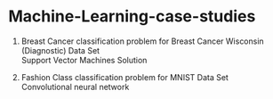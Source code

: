 # Machine-Learning-case-studies

1) Breast Cancer classification problem for Breast Cancer Wisconsin (Diagnostic) Data Set <br>
   Support Vector Machines Solution
   
2) Fashion Class  classification problem for MNIST Data Set <br>
Convolutional neural network
   
   

